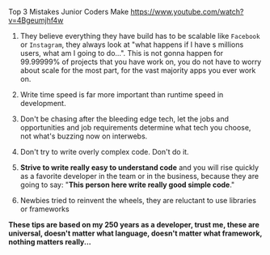 Top 3 Mistakes Junior Coders Make
https://www.youtube.com/watch?v=4Bgeumjhf4w

1. They believe everything they have build has to be scalable like `Facebook` or `Instagram`, they always look at "what happens if I have s millions users, what am I going to do...". This is not gonna happen for 99.99999% of projects that you have work on, you do not have to worry about scale for the most part, for the vast majority apps you ever work on.

2. Write time speed is far more important than runtime speed in development.

3. Don't be chasing after the bleeding edge tech, let the jobs and opportunities and job requirements determine what tech you choose, not what's buzzing now on interwebs.

4. Don't try to write overly complex code. Don't do it.

5. **Strive to write really easy to understand code** and you will rise quickly as a favorite developer in the team or in the business, because they are going to say: "**This person here write really good simple code**."

6. Newbies tried to reinvent the wheels, they are reluctant to use libraries or frameworks

**These tips are based on my 250 years as a developer, trust me, these are universal, doesn't matter what language, doesn't matter what framework, nothing matters really...**
